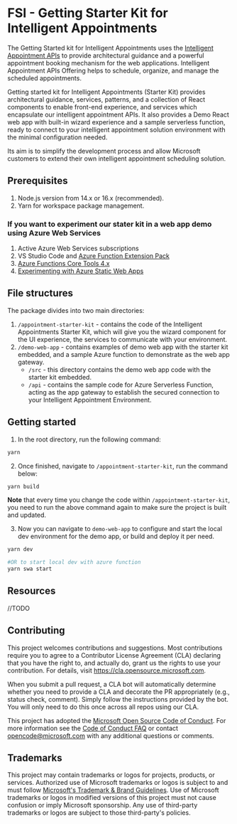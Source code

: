 # FSI - Getting Starter Kit for Intelligent Appointments

The Getting Started kit for Intelligent Appointments uses the [Intelligent Appointment APIs](https://docs.microsoft.com/en-us/dynamics365/industry/financial-services/intelligent-appointments-api-reference) to provide architectural guidance and a powerful appointment booking mechanism for the web applications. Intelligent Appointment APIs Offering helps to schedule, organize, and manage the scheduled appointments.

Getting started kit for Intelligent Appointments (Starter Kit) provides architectural guidance, services, patterns, and a collection of React components to enable front-end experience, and services which encapsulate our intelligent appointment APIs. It also provides a Demo React web app with built-in wizard experience and a sample serverless function, ready to connect to your intelligent appointment solution environment with the minimal configuration needed.

Its aim is to simplify the development process and allow Microsoft customers to extend their own intelligent appointment scheduling solution.

## Prerequisites

1. Node.js version from 14.x or 16.x (recommended).
2. Yarn for workspace package management.

### If you want to experiment our stater kit in a web app demo using Azure Web Services

1. Active Azure Web Services subscriptions
2. VS Studio Code and [Azure Function Extension Pack](https://marketplace.visualstudio.com/items?itemName=ms-vscode.vscode-node-azure-pack)
3. [Azure Functions Core Tools 4.x](https://docs.microsoft.com/en-us/azure/azure-functions/functions-run-local#install-the-azure-functions-core-tools)
4. [Experimenting with Azure Static Web Apps](https://azure.github.io/static-web-apps-cli/)

## File structures

The package divides into two main directories:

1. `/appointment-starter-kit` - contains the code of the Intelligent Appointments Starter Kit, which will give you the wizard component for the UI experience, the services to communicate with your environment.
2. `/demo-web-app` - contains examples of demo web app with the starter kit embedded, and a sample Azure function to demonstrate as the web app gateway.
   * `/src` - this directory contains the demo web app code with the starter kit embedded.
   * `/api` - contains the sample code for Azure Serverless Function, acting as the app gateway to establish the secured connection to your Intelligent Appointment Environment.

## Getting started

1. In the root directory, run the following command:

```bash
yarn
```

2. Once finished, navigate to `/appointment-starter-kit`, run the command below:

```bash
yarn build
```

**Note** that every time you change the code within `/appointment-starter-kit`, you need to run the above command again to make sure the project is built and updated.

3. Now you can navigate to `demo-web-app` to configure and start the local dev environment for the demo app, or build and deploy it per need.

```bash
yarn dev

#OR to start local dev with azure function
yarn swa start

```

## Resources

//TODO

## Contributing

This project welcomes contributions and suggestions.  Most contributions require you to agree to a
Contributor License Agreement (CLA) declaring that you have the right to, and actually do, grant us
the rights to use your contribution. For details, visit <https://cla.opensource.microsoft.com>.

When you submit a pull request, a CLA bot will automatically determine whether you need to provide
a CLA and decorate the PR appropriately (e.g., status check, comment). Simply follow the instructions
provided by the bot. You will only need to do this once across all repos using our CLA.

This project has adopted the [Microsoft Open Source Code of Conduct](https://opensource.microsoft.com/codeofconduct/).
For more information see the [Code of Conduct FAQ](https://opensource.microsoft.com/codeofconduct/faq/) or
contact [opencode@microsoft.com](mailto:opencode@microsoft.com) with any additional questions or comments.

## Trademarks

This project may contain trademarks or logos for projects, products, or services. Authorized use of Microsoft
trademarks or logos is subject to and must follow
[Microsoft's Trademark & Brand Guidelines](https://www.microsoft.com/en-us/legal/intellectualproperty/trademarks/usage/general).
Use of Microsoft trademarks or logos in modified versions of this project must not cause confusion or imply Microsoft sponsorship.
Any use of third-party trademarks or logos are subject to those third-party's policies.
